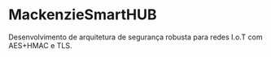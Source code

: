 # MackenzieSmartHUB
Desenvolvimento de arquitetura de segurança robusta para redes I.o.T com AES+HMAC e TLS. 
